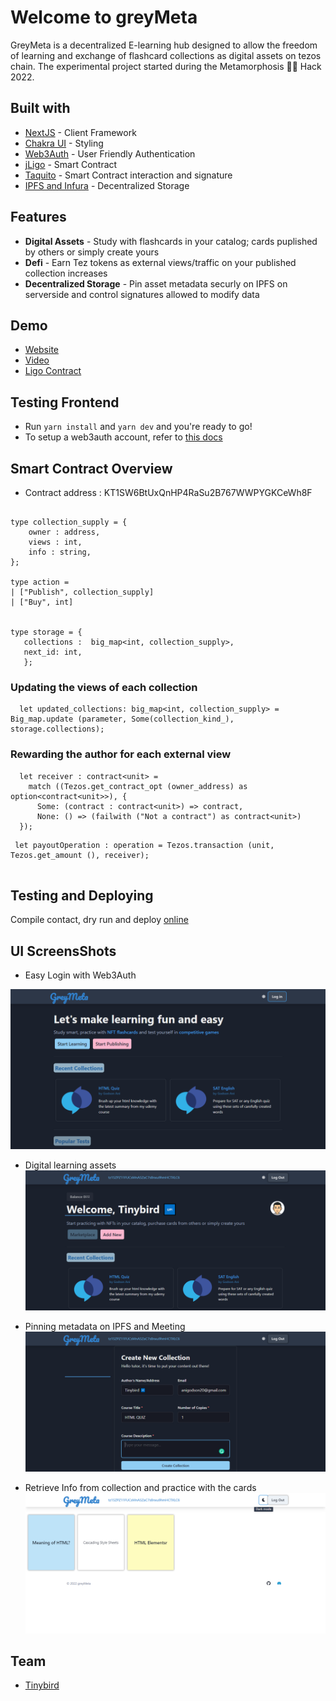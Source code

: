 # Welcome to greyMeta

GreyMeta is a decentralized E-learning hub designed to allow the freedom of learning and exchange of flashcard collections as digital assets on tezos chain. The experimental project started during the  Metamorphosis 🐛🦋 Hack 2022.


## Built with

- [NextJS]() - Client Framework
- [Chakra UI]() - Styling
- [Web3Auth]() - User Friendly Authentication
- [jLigo]() - Smart Contract
- [Taquito]() - Smart Contract interaction and signature
- [IPFS and Infura]() - Decentralized Storage

## Features

- **Digital Assets** - Study with flashcards in your catalog; cards puplished by others or simply create yours
- **Defi** - Earn Tez tokens as external views/traffic on your published collection increases
- **Decentralized Storage** - Pin asset metadata securly on IPFS on serverside and control signatures allowed to modify data

## Demo

- [Website]()
- [Video]()
- [Ligo Contract]()

## Testing Frontend

- Run ``` yarn install ``` and ``` yarn dev ``` and you're ready to go!
- To setup a web3auth account, refer to [this docs]()


## Smart Contract Overview

- Contract address : KT1SW6BtUxQnHP4RaSu2B767WWPYGKCeWh8F


```

type collection_supply = {
    owner : address,
    views : int, 
    info : string,   
};

type action =
| ["Publish", collection_supply]
| ["Buy", int]


type storage = {
   collections :  big_map<int, collection_supply>,
   next_id: int,
   };

```

### Updating the views of each collection

```
  let updated_collections: big_map<int, collection_supply> =  Big_map.update (parameter, Some(collection_kind_), storage.collections);

```

### Rewarding the  author for each external view

```
  let receiver : contract<unit> =
    match ((Tezos.get_contract_opt (owner_address) as option<contract<unit>>), {
      Some: (contract : contract<unit>) => contract,
      None: () => (failwith ("Not a contract") as contract<unit>)
  });

```

```
 let payoutOperation : operation = Tezos.transaction (unit, Tezos.get_amount (), receiver);
 
```

## Testing and Deploying

 Compile contact, dry run and deploy [online]()


## UI ScreensShots
- Easy Login with  Web3Auth

![Welcome Page](/screenshots/Easy%20login%20with%20web3auth.png)


- Digital learning assets
![](/screenshots/add%20new.png)

- Pinning metadata on IPFS and Meeting
![Push assets on chain](/screenshots/mint.png)

- Retrieve Info from collection and practice with the cards
![practice](/screenshots/cards.png)



## Team

- [Tinybird](https://github.com/acgodson)
